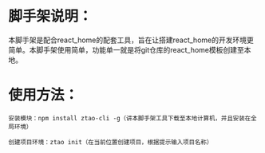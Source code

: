 # 脚手架说明：
本脚手架是配合react_home的配套工具，旨在让搭建react_home的开发环境更简单。本脚手架使用简单，功能单一就是将git仓库的react_home模板创建至本地。

# 使用方法：
    安装模块：npm install ztao-cli -g（讲本脚手架工具下载至本地计算机，并且安装在全局环境）
    
    创建项目环境：ztao init（在当前位置创建项目，根据提示输入项目名称）
    

    